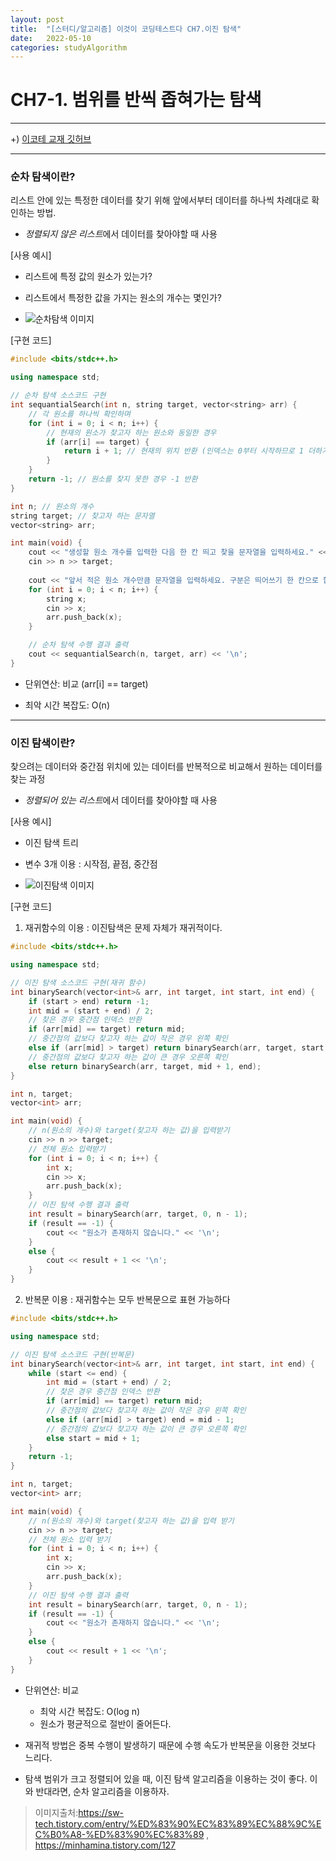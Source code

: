 ```yaml
---
layout: post
title:  "[스터디/알고리즘] 이것이 코딩테스트다 CH7.이진 탐색"
date:   2022-05-10
categories: studyAlgorithm
---
```


# CH7-1. 범위를 반씩 좁혀가는 탐색

---

+) [이코테 교재 깃허브](https://github.com/ndb796/python-for-coding-test)

---

### 순차 탐색이란?
리스트 안에 있는 특정한 데이터를 찾기 위해 앞에서부터 데이터를 하나씩 차례대로 확인하는 방법.
- *정렬되지 않은 리스트*에서 데이터를 찾아야할 때 사용

[사용 예시]
- 리스트에 특정 값의 원소가 있는가? 
- 리스트에서 특정한 값을 가지는 원소의 개수는 몇인가?

- ![순차탐색 이미지](/public/img/studyAlgorithm/sequence.png)

[구현 코드]

```c++
#include <bits/stdc++.h>

using namespace std;

// 순차 탐색 소스코드 구현
int sequantialSearch(int n, string target, vector<string> arr) {
    // 각 원소를 하나씩 확인하며
    for (int i = 0; i < n; i++) {
        // 현재의 원소가 찾고자 하는 원소와 동일한 경우
        if (arr[i] == target) {
            return i + 1; // 현재의 위치 반환 (인덱스는 0부터 시작하므로 1 더하기)
        }
    }
    return -1; // 원소를 찾지 못한 경우 -1 반환
}

int n; // 원소의 개수
string target; // 찾고자 하는 문자열
vector<string> arr;

int main(void) {
    cout << "생성할 원소 개수를 입력한 다음 한 칸 띄고 찾을 문자열을 입력하세요." << '\n';
    cin >> n >> target;
    
    cout << "앞서 적은 원소 개수만큼 문자열을 입력하세요. 구분은 띄어쓰기 한 칸으로 합니다." << '\n';
    for (int i = 0; i < n; i++) {
        string x;
        cin >> x;
        arr.push_back(x);
    }

    // 순차 탐색 수행 결과 출력
    cout << sequantialSearch(n, target, arr) << '\n';
}
```

- 단위연산: 비교 (arr[i] == target)
 + 최악 시간 복잡도: O(n)

---

### 이진 탐색이란?
찾으려는 데이터와 중간점 위치에 있는 데이터를 반복적으로 비교해서 원하는 데이터를 찾는 과정
- *정렬되어 있는 리스트*에서 데이터를 찾아야할 때 사용

[사용 예시]
- 이진 탐색 트리

- 변수 3개 이용 : 시작점, 끝점, 중간점

- ![이진탐색 이미지](/public/img/studyAlgorithm/binary.png)

[구현 코드]

1. 재귀함수의 이용 : 이진탐색은 문제 자체가 재귀적이다.

```c++
#include <bits/stdc++.h>

using namespace std;

// 이진 탐색 소스코드 구현(재귀 함수)
int binarySearch(vector<int>& arr, int target, int start, int end) {
    if (start > end) return -1;
    int mid = (start + end) / 2;
    // 찾은 경우 중간점 인덱스 반환
    if (arr[mid] == target) return mid;
    // 중간점의 값보다 찾고자 하는 값이 작은 경우 왼쪽 확인
    else if (arr[mid] > target) return binarySearch(arr, target, start, mid - 1);
    // 중간점의 값보다 찾고자 하는 값이 큰 경우 오른쪽 확인
    else return binarySearch(arr, target, mid + 1, end);
}

int n, target;
vector<int> arr;

int main(void) {
    // n(원소의 개수)와 target(찾고자 하는 값)을 입력받기 
    cin >> n >> target;
    // 전체 원소 입력받기 
    for (int i = 0; i < n; i++) {
        int x;
        cin >> x;
        arr.push_back(x);
    }
    // 이진 탐색 수행 결과 출력 
    int result = binarySearch(arr, target, 0, n - 1);
    if (result == -1) {
        cout << "원소가 존재하지 않습니다." << '\n';
    }
    else {
        cout << result + 1 << '\n';
    }
}
```

2. 반복문 이용 : 재귀함수는 모두 반복문으로 표현 가능하다

```c++
#include <bits/stdc++.h>

using namespace std;

// 이진 탐색 소스코드 구현(반복문)
int binarySearch(vector<int>& arr, int target, int start, int end) {
    while (start <= end) {
        int mid = (start + end) / 2;
        // 찾은 경우 중간점 인덱스 반환
        if (arr[mid] == target) return mid;
        // 중간점의 값보다 찾고자 하는 값이 작은 경우 왼쪽 확인
        else if (arr[mid] > target) end = mid - 1;
        // 중간점의 값보다 찾고자 하는 값이 큰 경우 오른쪽 확인
        else start = mid + 1; 
    }
    return -1;
}

int n, target;
vector<int> arr;

int main(void) {
    // n(원소의 개수)와 target(찾고자 하는 값)을 입력 받기 
    cin >> n >> target;
    // 전체 원소 입력 받기 
    for (int i = 0; i < n; i++) {
        int x;
        cin >> x;
        arr.push_back(x);
    }
    // 이진 탐색 수행 결과 출력 
    int result = binarySearch(arr, target, 0, n - 1);
    if (result == -1) {
        cout << "원소가 존재하지 않습니다." << '\n';
    }
    else {
        cout << result + 1 << '\n';
    }
}
```


- 단위연산: 비교 
  + 최악 시간 복잡도: O(log n)
  + 원소가 평균적으로 절반이 줄어든다.

- 재귀적 방법은 중복 수행이 발생하기 때문에 수행 속도가 반복문을 이용한 것보다 느리다.

- 탐색 범위가 크고 정렬되어 있을 때, 이진 탐색 알고리즘을 이용하는 것이 좋다. 이와 반대라면, 순차 알고리즘을 이용하자.



> 이미지출처:https://sw-tech.tistory.com/entry/%ED%83%90%EC%83%89%EC%88%9C%EC%B0%A8-%ED%83%90%EC%83%89 , https://minhamina.tistory.com/127

